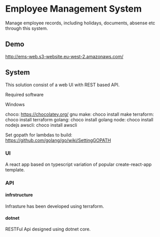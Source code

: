 # Employee Management System

Manage employee records, including holidays, documents, absense etc through this system.

## Demo

http://ems-web.s3-website.eu-west-2.amazonaws.com/

## System

This solution consist of a web UI with REST based API.

Required software

Windows

choco: https://chocolatey.org/
gnu make: choco install make
terraform: choco install terraform
golang: choco install golang
node: choco install nodejs
awscli: choco install awscli

Set gopath for lambdas to build: https://github.com/golang/go/wiki/SettingGOPATH

### UI

A react app based on typescript variation of popular create-react-app template.

### API

#### infrstructure

Infrasture has been developed using terraform.

#### dotnet
RESTFul Api designed using dotnet core.